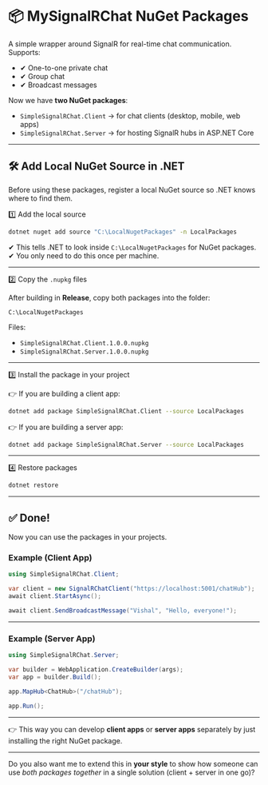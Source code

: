 
# 📦 MySignalRChat NuGet Packages

A simple wrapper around SignalR for real-time chat communication.
Supports:

* ✔ One-to-one private chat
* ✔ Group chat
* ✔ Broadcast messages

Now we have **two NuGet packages**:

* `SimpleSignalRChat.Client` → for chat clients (desktop, mobile, web apps)
* `SimpleSignalRChat.Server` → for hosting SignalR hubs in ASP.NET Core

---

## 🛠 Add Local NuGet Source in .NET

Before using these packages, register a local NuGet source so .NET knows where to find them.

1️⃣ Add the local source

```sh
dotnet nuget add source "C:\LocalNugetPackages" -n LocalPackages
```

✔ This tells .NET to look inside `C:\LocalNugetPackages` for NuGet packages.
✔ You only need to do this once per machine.

---

2️⃣ Copy the `.nupkg` files

After building in **Release**, copy both packages into the folder:

```
C:\LocalNugetPackages
```

Files:

* `SimpleSignalRChat.Client.1.0.0.nupkg`
* `SimpleSignalRChat.Server.1.0.0.nupkg`

---

3️⃣ Install the package in your project

👉 If you are building a client app:

```sh
dotnet add package SimpleSignalRChat.Client --source LocalPackages
```

👉 If you are building a server app:

```sh
dotnet add package SimpleSignalRChat.Server --source LocalPackages
```

---

4️⃣ Restore packages

```sh
dotnet restore
```

---

## ✅ Done!

Now you can use the packages in your projects.

### Example (Client App)

```csharp
using SimpleSignalRChat.Client;

var client = new SignalRChatClient("https://localhost:5001/chatHub");
await client.StartAsync();

await client.SendBroadcastMessage("Vishal", "Hello, everyone!");
```

---

### Example (Server App)

```csharp
using SimpleSignalRChat.Server;

var builder = WebApplication.CreateBuilder(args);
var app = builder.Build();

app.MapHub<ChatHub>("/chatHub");

app.Run();
```

---

👉 This way you can develop **client apps** or **server apps** separately by just installing the right NuGet package.

---

Do you also want me to extend this in **your style** to show how someone can use *both packages together* in a single solution (client + server in one go)?

